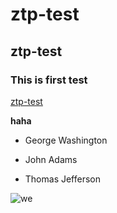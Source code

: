 # ztp-test
## ztp-test
### This is first test

[ztp-test](https://www.baidu.com)

**haha**

- George Washington
* John Adams
+ Thomas Jefferson

![we](https://myoctocat.com/assets/images/base-octocat.svg)
